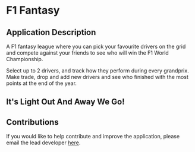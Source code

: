 # F1 Fantasy

## Application Description

A F1 fantasy league where you can pick your favourite drivers on the grid and compete against your friends to see who will win the F1 World Championship.

Select up to 2 drivers, and track how they perform during every grandprix. Make trade, drop and add new drivers and see who finished with the most points at the end of the year.

## It's Light Out And Away We Go!

## Contributions

If you would like to help contribute and improve the application, please email the lead developer [here](charanvir123@gmail.com).

